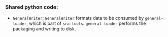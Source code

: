 ### Shared python code:
-  `GeneralWriter`:
`GeneralWriter` formats data to be consumed by `general-loader`, which is part of `sra-tools`. `general-loader` performs the packaging and writing to disk.
